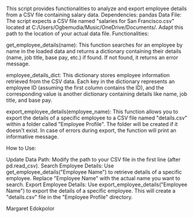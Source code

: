 This script provides functionalities to analyze and export employee details from a CSV file containing salary data.
Dependencies:
pandas
Data File:
The script expects a CSV file named "salaries for San Francisco.csv" located at C:/Users/Ogbemudia/Music/OneDrive/Documents/. Adapt this path to the location of your actual data file.
Functionalities:

get_employee_details(name): This function searches for an employee by name in the loaded data and returns a dictionary containing their details (name, job title, base pay, etc.) if found. If not found, it returns an error message.

employee_details_dict: This dictionary stores employee information retrieved from the CSV data. Each key in the dictionary represents an employee ID (assuming the first column contains the ID), and the corresponding value is another dictionary containing details like name, job title, and base pay.

export_employee_details(employee_name): This function allows you to export the details of a specific employee to a CSV file named "details.csv" within a folder called "Employee Profile". The folder will be created if it doesn't exist. In case of errors during export, the function will print an informative message.

How to Use:

Update Data Path: Modify the path to your CSV file in the first line (after pd.read_csv).
Search Employee Details:
Use get_employee_details("Employee Name") to retrieve details of a specific employee. Replace "Employee Name" with the actual name you want to search.
Export Employee Details:
Use export_employee_details("Employee Name") to export the details of a specific employee. This will create a "details.csv" file in the "Employee Profile" directory.

Margaret Edokpolor 
